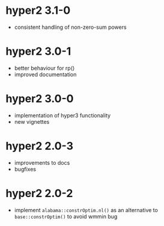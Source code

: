 # hyper2 3.1-0

* consistent handling of non-zero-sum powers 

# hyper2 3.0-1

* better behaviour for rp()
* improved documentation

# hyper2 3.0-0

* implementation of hyper3 functionality
* new vignettes

# hyper2 2.0-3

* improvements to docs
* bugfixes

# hyper2 2.0-2

* implement `alabama::constrOptim.nl()` as an alternative to `base::constrOptim()` to avoid wmmin bug

